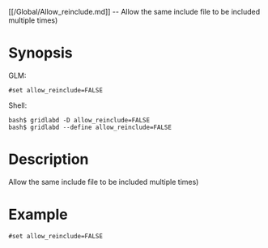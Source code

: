 [[/Global/Allow_reinclude.md]] -- Allow the same include file to be included multiple times)

# Synopsis
GLM:
~~~
#set allow_reinclude=FALSE
~~~
Shell:
~~~
bash$ gridlabd -D allow_reinclude=FALSE
bash$ gridlabd --define allow_reinclude=FALSE
~~~

# Description

Allow the same include file to be included multiple times)

# Example

~~~
#set allow_reinclude=FALSE
~~~
